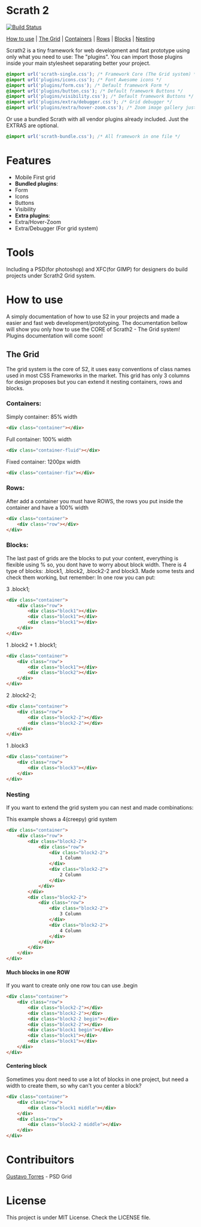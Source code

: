 # Scrath 2
[![Build Status](https://travis-ci.org/gustavokuklinski/Scrath2.png?branch=master)](https://travis-ci.org/gustavokuklinski/Scrath2)

[How to use](#how-to-use) | [The Grid](#the-grid) | [Containers](#containers) | [Rows](#rows) | [Blocks](#blocks) | [Nesting](#nesting)

Scrath2 is a tiny framework for web development and fast prototype using only what you need to use: The "plugins". You can import those plugins inside your main stylesheet separating better your project.

```css
@import url('scrath-single.css'); /* Framework Core (The Grid system) */
@import url('plugins/icons.css'); /* Font Awesome icons */
@import url('plugins/form.css'); /* Default framework Form */
@import url('plugins/button.css'); /* Default framework Buttons */
@import url('plugins/visibility.css'); /* Default framework Buttons */
@import url('plugins/extra/debugger.css'); /* Grid debugger */
@import url('plugins/extra/hover-zoom.css'); /* Zoom image gallery just Hovering */
```

Or use a bundled Scrath with all vendor plugins already included. Just the EXTRAS are optional.

```css
@import url('scrath-bundle.css'); /* All framework in one file */
```

# Features
* Mobile First grid
* <b>Bundled plugins</b>:
* Form
* Icons
* Buttons
* Visibility
* <b>Extra plugins</b>:
* Extra/Hover-Zoom
* Extra/Debugger (For grid system)

# Tools
Including a PSD(for photoshop) and XFC(for GIMP) for designers do build projects under Scrath2 Grid system.

# How to use
A simply documentation of how to use S2 in your projects and made a easier and fast web development/prototyping.
The documentation bellow will show you only how to use the CORE of Scrath2 - The Grid system! Plugins documentation will come soon!

## The Grid
The grid system is the core of S2, it uses easy conventions of class names used in most CSS Frameworks in the market. This grid has only 3 columns for design proposes but you can extend it nesting containers, rows and blocks.

### Containers:

Simply container: 85% width
```html
<div class="container"></div>
```

Full container: 100% width
```html
<div class="container-fluid"></div>
```

Fixed container: 1200px width
```html
<div class="container-fix"></div>
```

### Rows:
After add a container you must have ROWS, the rows you put inside the container and have a 100% width
```html
<div class="container">
	<div class="row"></div>
</div>
```

### Blocks:
The last past of grids are the blocks to put your content, everything is flexible using % so, you dont have to worry about block width. There is 4 type of blocks: .block1, .block2, .block2-2 and block3. Made some tests and check them working, but remember:
In one row you can put:

3 .block1; 
```html
<div class="container">
	<div class="row">
		<div class="block1"></div>
		<div class="block1"></div>
		<div class="block1"></div>
	</div>
</div>
```

1 .block2 + 1 .block1; 
```html
<div class="container">
	<div class="row">
		<div class="block1"></div>
		<div class="block2"></div>
	</div>
</div>
```

2 .block2-2; 
```html
<div class="container">
	<div class="row">
		<div class="block2-2"></div>
		<div class="block2-2"></div>
	</div>
</div>
```

1 .block3
```html
<div class="container">
	<div class="row">
		<div class="block3"></div>
	</div>
</div>
```

### Nesting
If you want to extend the grid system you can nest and made combinations:

This example shows a 4(creepy) grid system
```html
<div class="container">
	<div class="row">
		<div class="block2-2">
			<div class="row">
				<div class="block2-2">
					1 Column
				</div>
				<div class="block2-2">
					2 Column
				</div>
			</div>
		</div>
		<div class="block2-2">
			<div class="row">
				<div class="block2-2">
					3 Column
				</div>
				<div class="block2-2">
					4 Column
				</div>
			</div>
		</div>
	</div>
</div>
```

#### Much blocks in one ROW
If you want to create only one row tou can use .begin
```html
<div class="container">
	<div class="row">
		<div class="block2-2"></div>
		<div class="block2-2"></div>
		<div class="block2-2 begin"></div>
		<div class="block2-2"></div>
		<div class="block1 begin"></div>
		<div class="block1"></div>
		<div class="block1"></div>
	</div>
</div>
```

#### Centering block
Sometimes you dont need to use a lot of blocks in one project, but need a width to create them, so why can't you center a block?
```html
<div class="container">
	<div class="row">
		<div class="block1 middle"></div>
	</div>
	<div class="row">
		<div class="block2-2 middle"></div>
	</div>
</div>
```

# Contribuitors
<a href="http://limatorres.com.br/" target="_blank">Gustavo Torres</a> - PSD Grid

# License
This project is under MIT License. Check the LICENSE file.